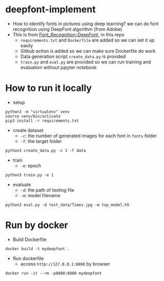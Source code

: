 # deepfont-implement
* How to identify fonts in pictures using deep learning? we can do font recognition using DeepFont algorithm (from Adobe)
* This is from [Font_Recognition-DeepFont](https://github.com/robinreni96/Font_Recognition-DeepFont), in this repo
  * `requirements.txt` and `Dockerfile` are added so we can set it up easily
  * Github action is added so we can make sure Dockerfile do work
  * Data generation script `create_data.py` is provided
  * `train.py` and `eval.py` are provided so we can run training and evaluation without jupyter notebook
  
# How to run it locally
* setup
```
python3 -m "virtualenv" venv
source venv/bin/activate
pip3 install -r requirements.txt
```

* create dataset
  * `-c`: the number of generated images for each font in `fonts` folder
  * `-f`: the target folder
```
python3 create_data.py -c 1 -f data
```

* train 
  * `-e`: epoch
```
python3 train.py -e 1
```

* evaluate
  * `-d`: the path of testing file
  * `-m`: model filename
```
python3 eval.py -d test_data/Times.jpg -m top_model.h5
```

# Run by docker
* Build Dockerfile
```
docker build -t mydeepfont .
```

* Run dockerfile
  * access `http://127.0.0.1:8888` by browser
```
docker run -it --rm -p8888:8888 mydeepfont
```



